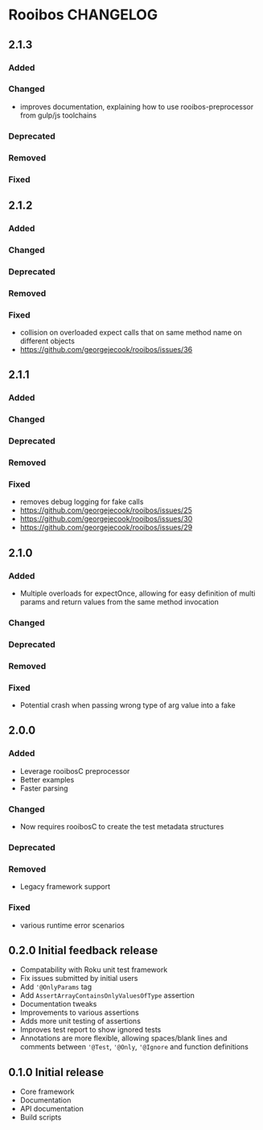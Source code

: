 # Rooibos CHANGELOG

## 2.1.3

### Added

### Changed

 - improves documentation, explaining how to use rooibos-preprocessor from gulp/js toolchains

### Deprecated

### Removed

### Fixed


## 2.1.2

### Added

### Changed

### Deprecated

### Removed

### Fixed

  - collision on overloaded expect calls that on same method name on different objects
  - https://github.com/georgejecook/rooibos/issues/36

## 2.1.1

### Added

### Changed

### Deprecated

### Removed

### Fixed

  - removes debug logging for fake calls
  - https://github.com/georgejecook/rooibos/issues/25
  - https://github.com/georgejecook/rooibos/issues/30
  - https://github.com/georgejecook/rooibos/issues/29

## 2.1.0 

### Added
  - Multiple overloads for expectOnce, allowing for easy definition of multi params and return values from the same method invocation

### Changed

### Deprecated

### Removed

### Fixed

  - Potential crash when passing wrong type of arg value into a fake

## 2.0.0 

### Added

  - Leverage rooibosC preprocessor
  - Better examples
  - Faster parsing

### Changed

  - Now requires rooibosC to create the test metadata structures

### Deprecated

### Removed

  - Legacy framework support

### Fixed

  - various runtime error scenarios

## 0.2.0 Initial feedback release
 - Compatability with Roku unit test framework
 - Fix issues submitted by initial users
 - Add `'@OnlyParams` tag
 - Add `AssertArrayContainsOnlyValuesOfType` assertion
 - Documentation tweaks
 - Improvements to various assertions
 - Adds more unit testing of assertions
 - Improves test report to show ignored tests
 - Annotations are more flexible, allowing spaces/blank lines and comments between `'@Test`, `'@Only`, `'@Ignore` and function definitions


## 0.1.0 Initial release
 - Core framework
 - Documentation
 - API documentation
 - Build scripts

